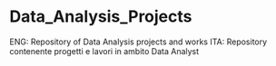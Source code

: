 # Data_Analysis_Projects
ENG: Repository of Data Analysis projects and works
ITA: Repository contenente progetti e lavori in ambito Data Analyst
